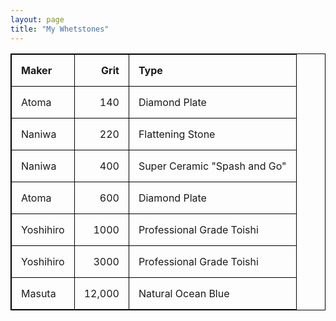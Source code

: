 ```yaml
---
layout: page
title: "My Whetstones"
---
```

<style>
table, th, td {
  border: 1px solid black;
  border-collapse: collapse;
}
th, td {
  padding: 15px;
  text-align: left;
}
</style>


| Maker  | Grit | Type |
| :--- | ---: | --- |
| Atoma | 140 | Diamond Plate |
| Naniwa | 220 | Flattening Stone |
| Naniwa | 400 | Super Ceramic "Spash and Go"|
| Atoma | 600 | Diamond Plate |
| Yoshihiro | 1000 | Professional Grade Toishi |
| Yoshihiro | 3000 | Professional Grade Toishi |
| Masuta | 12,000 | Natural Ocean Blue |

